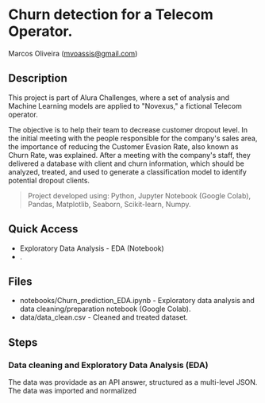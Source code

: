 # Churn detection for a Telecom Operator.

Marcos Oliveira (mvoassis@gmail.com)


## Description

This project is part of Alura Challenges, where a set of analysis and Machine Learning models are applied to "Novexus," a fictional Telecom operator.

The objective is to help their team to decrease customer dropout level. In the initial meeting with the people responsible for the company's sales area, the importance of reducing the Customer Evasion Rate, also known as Churn Rate, was explained. After a meeting with the company's staff, they delivered a database with client and churn information, which should be analyzed, treated, and used to generate a classification model to identify potential dropout clients.

> Project developed using: Python, Jupyter Notebook (Google Colab), Pandas, Matplotlib, Seaborn, Scikit-learn, Numpy.

## Quick Access

* Exploratory Data Analysis - EDA (Notebook)
* .

## Files

* notebooks/Churn_prediction_EDA.ipynb - Exploratory data analysis and data cleaning/preparation notebook (Google Colab).
* data/data_clean.csv - Cleaned and treated dataset.

## Steps

### Data cleaning and Exploratory Data Analysis (EDA)

The data was providade as an API answer, structured as a multi-level JSON. The data was imported and normalized 
